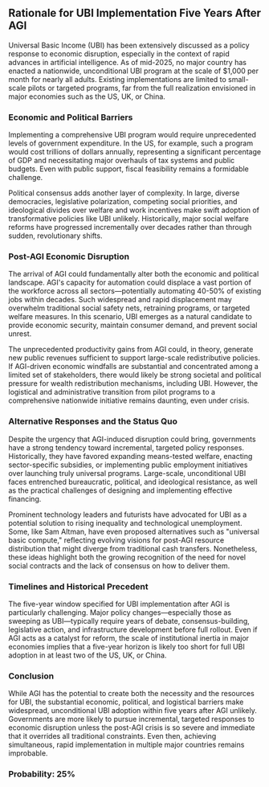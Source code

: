 ## Rationale for UBI Implementation Five Years After AGI

Universal Basic Income (UBI) has been extensively discussed as a policy response to economic disruption, especially in the context of rapid advances in artificial intelligence. As of mid-2025, no major country has enacted a nationwide, unconditional UBI program at the scale of $1,000 per month for nearly all adults. Existing implementations are limited to small-scale pilots or targeted programs, far from the full realization envisioned in major economies such as the US, UK, or China.

### Economic and Political Barriers

Implementing a comprehensive UBI program would require unprecedented levels of government expenditure. In the US, for example, such a program would cost trillions of dollars annually, representing a significant percentage of GDP and necessitating major overhauls of tax systems and public budgets. Even with public support, fiscal feasibility remains a formidable challenge.

Political consensus adds another layer of complexity. In large, diverse democracies, legislative polarization, competing social priorities, and ideological divides over welfare and work incentives make swift adoption of transformative policies like UBI unlikely. Historically, major social welfare reforms have progressed incrementally over decades rather than through sudden, revolutionary shifts.

### Post-AGI Economic Disruption

The arrival of AGI could fundamentally alter both the economic and political landscape. AGI's capacity for automation could displace a vast portion of the workforce across all sectors—potentially automating 40-50% of existing jobs within decades. Such widespread and rapid displacement may overwhelm traditional social safety nets, retraining programs, or targeted welfare measures. In this scenario, UBI emerges as a natural candidate to provide economic security, maintain consumer demand, and prevent social unrest.

The unprecedented productivity gains from AGI could, in theory, generate new public revenues sufficient to support large-scale redistributive policies. If AGI-driven economic windfalls are substantial and concentrated among a limited set of stakeholders, there would likely be strong societal and political pressure for wealth redistribution mechanisms, including UBI. However, the logistical and administrative transition from pilot programs to a comprehensive nationwide initiative remains daunting, even under crisis.

### Alternative Responses and the Status Quo

Despite the urgency that AGI-induced disruption could bring, governments have a strong tendency toward incremental, targeted policy responses. Historically, they have favored expanding means-tested welfare, enacting sector-specific subsidies, or implementing public employment initiatives over launching truly universal programs. Large-scale, unconditional UBI faces entrenched bureaucratic, political, and ideological resistance, as well as the practical challenges of designing and implementing effective financing.

Prominent technology leaders and futurists have advocated for UBI as a potential solution to rising inequality and technological unemployment. Some, like Sam Altman, have even proposed alternatives such as "universal basic compute," reflecting evolving visions for post-AGI resource distribution that might diverge from traditional cash transfers. Nonetheless, these ideas highlight both the growing recognition of the need for novel social contracts and the lack of consensus on how to deliver them.

### Timelines and Historical Precedent

The five-year window specified for UBI implementation after AGI is particularly challenging. Major policy changes—especially those as sweeping as UBI—typically require years of debate, consensus-building, legislative action, and infrastructure development before full rollout. Even if AGI acts as a catalyst for reform, the scale of institutional inertia in major economies implies that a five-year horizon is likely too short for full UBI adoption in at least two of the US, UK, or China.

### Conclusion

While AGI has the potential to create both the necessity and the resources for UBI, the substantial economic, political, and logistical barriers make widespread, unconditional UBI adoption within five years after AGI unlikely. Governments are more likely to pursue incremental, targeted responses to economic disruption unless the post-AGI crisis is so severe and immediate that it overrides all traditional constraints. Even then, achieving simultaneous, rapid implementation in multiple major countries remains improbable.

### Probability: 25%